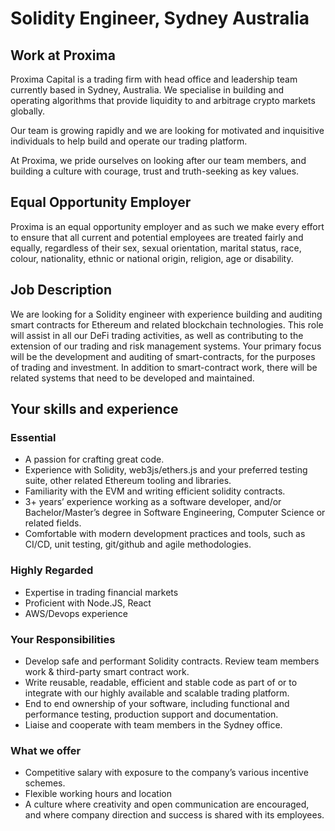 
# Solidity Engineer, Sydney Australia


## Work at Proxima

Proxima Capital is a trading firm with head office and leadership team currently based in Sydney, Australia. We specialise in building and operating algorithms that provide liquidity to and arbitrage crypto markets globally.

Our team is growing rapidly and we are looking for motivated and inquisitive individuals to help build and operate our trading platform.

At Proxima, we pride ourselves on looking after our team members, and building a culture with courage, trust and truth-seeking as key values.


## Equal Opportunity Employer

Proxima is an equal opportunity employer and as such we make every effort to ensure that all current and potential employees are treated fairly and equally, regardless of their sex, sexual orientation, marital status, race, colour, nationality, ethnic or national origin, religion, age or disability.


## Job Description

We are looking for a Solidity engineer with experience building and auditing smart contracts for Ethereum and related blockchain technologies. This role will assist in all our DeFi trading activities, as well as contributing to the extension of our trading and risk management systems. Your primary focus will be the development and auditing of smart-contracts, for the purposes of trading and investment. In addition to smart-contract work, there will be related systems that need to be developed and maintained.

## Your skills and experience

### Essential

*   A passion for crafting great code.
*   Experience with Solidity, web3js/ethers.js and your preferred testing  suite, other related Ethereum tooling and libraries.
*   Familiarity with the EVM and writing efficient solidity contracts.
*   3+ years’ experience working as a software developer, and/or Bachelor/Master’s degree in Software Engineering, Computer Science or related fields.
*   Comfortable with modern development practices and tools, such as CI/CD, unit testing, git/github and agile methodologies.

### Highly Regarded

*   Expertise in trading financial markets
*   Proficient with Node.JS, React
*   AWS/Devops experience


### Your Responsibilities

*   Develop safe and performant Solidity contracts. Review team members work & third-party smart contract work.
*   Write reusable, readable, efficient and stable code as part of or to integrate with our highly available and scalable trading platform.
*   End to end ownership of your software, including functional and performance testing, production support and documentation.
*   Liaise and cooperate with team members in the Sydney office.


### What we offer

*   Competitive salary with exposure to the company’s various incentive schemes.
*   Flexible working hours and location
*   A culture where creativity and open communication are encouraged, and where company direction and success is shared with its employees.

